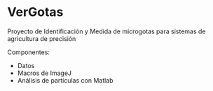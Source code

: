 # VerGotas
Proyecto de Identificación y Medida de microgotas para sistemas de agricultura de precisión

Componentes:
- Datos
- Macros de ImageJ
- Análisis de partículas con Matlab

